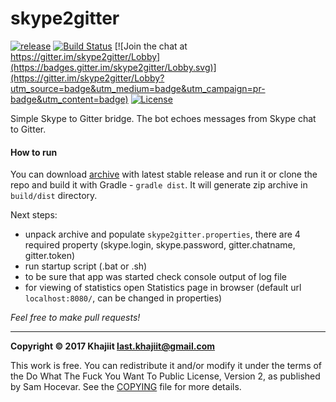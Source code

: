 # skype2gitter

[![release](https://img.shields.io/badge/release-skype2gitter--0.1-brightgreen.svg?style=flat)](https://github.com/last-khajiit/skype2gitter/releases/latest)
[![Build Status](https://travis-ci.org/last-khajiit/skype2gitter.svg?branch=master)](https://travis-ci.org/last-khajiit/skype2gitter)
[![Join the chat at https://gitter.im/skype2gitter/Lobby](https://badges.gitter.im/skype2gitter/Lobby.svg)](https://gitter.im/skype2gitter/Lobby?utm_source=badge&utm_medium=badge&utm_campaign=pr-badge&utm_content=badge)
[![License](https://img.shields.io/badge/License-WTFPL-brightgreen.svg)](https://raw.githubusercontent.com/last-khajiit/skype2gitter/master/copying.txt)

Simple Skype to Gitter bridge. The bot echoes messages from Skype chat to Gitter.

#### How to run

You can download [archive](https://github.com/last-khajiit/skype2gitter/releases/latest) with latest stable release and run it or clone the repo and build it with Gradle - `gradle dist`. It will generate zip archive in `build/dist` directory.

Next steps:
- unpack archive and populate `skype2gitter.properties`, there are 4 required property (skype.login, skype.password, gitter.chatname, gitter.token)
- run startup script (.bat or .sh)
- to be sure that app was started check console output of log file
- for viewing of statistics open Statistics page in browser (default url `localhost:8080/`, can be changed in properties)

*Feel free to make pull requests!*


---

**Copyright © 2017 Khajiit <last.khajiit@gmail.com>**

This work is free. You can redistribute it and/or modify it under the
terms of the Do What The Fuck You Want To Public License, Version 2,
as published by Sam Hocevar. See the [COPYING](https://raw.githubusercontent.com/last-khajiit/skype2gitter/master/copying.txt) file for more details.


